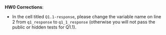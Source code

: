 **HW0 Corrections**:

* In the cell titled `Q1.1-response`, please change the variable name on line 2 from `q1_response` to `q1_1_response` (otherwise you will not pass the public or hidden tests for Q1.1).
